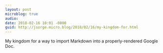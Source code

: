 ```yaml
---
layout: post
microblog: true
audio: 
date: 2018-02-16 10:01 -0800
guid: http://jsorge.micro.blog/2018/02/16/my-kingdom-for.html
---
```

My kingdom for a way to import Markdown into a properly-rendered Google Doc.
